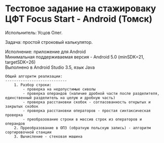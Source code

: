 # Тестовое задание на стажироваку ЦФТ Focus Start - Android (Томск)

Испольнитель: Усцов Олег.

Задача: простой строковый калькулятор.

Исполнение: приложение для Android <br>
Минимальная поддерживаемая версия - Android 5.0 (minSDK=21, targetSDK=26) <br>
Выполнено в Android Studio 3.5, язык Java

    Общий алгоритм реализации:
    ----------------------------
        1. Разбор строки:
            - проверка на недопустимые сиволы
            - проверка операндов (наличие дробной части после разделителя, единственный разделитель на целую и дробную часть)
            - проверка расстановки скобок - согласованность открытых и закрытых скобок        
            - проверка расстановки операторов - простая синтаксическая проверка
            - преобразование строки в массив строк из операторов и операндов
        2. Прреобразование в ОПЗ (обратную польскую запись) - алгоритм сортировочной станции
        3. Вычисление - стековая машина 



